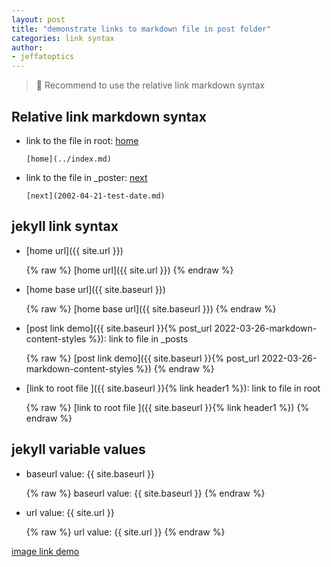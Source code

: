 ```yaml
---
layout: post
title: "demonstrate links to markdown file in post folder"
categories: link syntax
author:
- jeffatoptics
---
```


>📝 Recommend to use the relative link markdown syntax

## Relative link markdown syntax  

- link to the file in root: [home](../index.md)

    ```
    [home](../index.md) 
    ```
    
- link to the file in _poster: [next](2022-03-27-image-link.md)

    ```
    [next](2002-04-21-test-date.md)
    ```



## jekyll link syntax


- [home url]({{ site.url }})

    {% raw %}
    [home url]({{ site.url }})
    {% endraw %}



- [home base url]({{ site.baseurl }})

    {% raw %}
    [home base url]({{ site.baseurl }})
    {% endraw %}



- [post link demo]({{ site.baseurl }}{% post_url 2022-03-26-markdown-content-styles %}): link to file in _posts

    {% raw %}
    [post link demo]({{ site.baseurl }}{% post_url 2022-03-26-markdown-content-styles %})
    {% endraw %}

- [link to root file ]({{ site.baseurl }}{% link header1 %}): link to file in root

    {% raw %}
    [link to root file ]({{ site.baseurl }}{% link header1 %})
    {% endraw %}


## jekyll variable values

- baseurl value: {{ site.baseurl }}

    {% raw %}
    baseurl value: {{ site.baseurl }}
    {% endraw %}

- url value: {{ site.url }}

    {% raw %}
    url value: {{ site.url }}
    {% endraw %}


[image link demo](2022-03-27-image-link.md)

